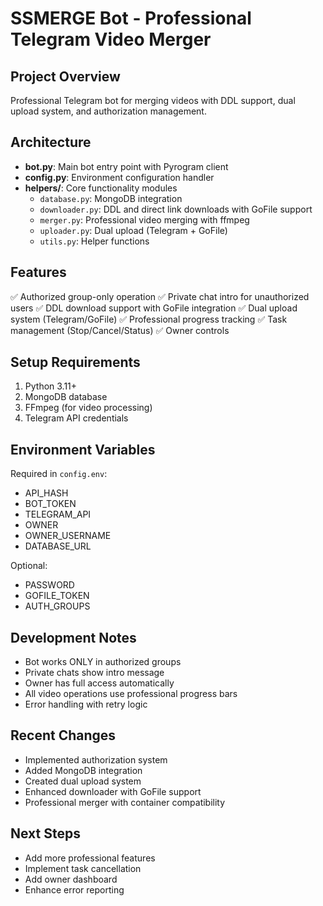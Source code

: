 # SSMERGE Bot - Professional Telegram Video Merger

## Project Overview
Professional Telegram bot for merging videos with DDL support, dual upload system, and authorization management.

## Architecture
- **bot.py**: Main bot entry point with Pyrogram client
- **config.py**: Environment configuration handler
- **helpers/**: Core functionality modules
  - `database.py`: MongoDB integration
  - `downloader.py`: DDL and direct link downloads with GoFile support
  - `merger.py`: Professional video merging with ffmpeg
  - `uploader.py`: Dual upload (Telegram + GoFile)
  - `utils.py`: Helper functions

## Features
✅ Authorized group-only operation
✅ Private chat intro for unauthorized users
✅ DDL download support with GoFile integration
✅ Dual upload system (Telegram/GoFile)
✅ Professional progress tracking
✅ Task management (Stop/Cancel/Status)
✅ Owner controls

## Setup Requirements
1. Python 3.11+
2. MongoDB database
3. FFmpeg (for video processing)
4. Telegram API credentials

## Environment Variables
Required in `config.env`:
- API_HASH
- BOT_TOKEN
- TELEGRAM_API
- OWNER
- OWNER_USERNAME
- DATABASE_URL

Optional:
- PASSWORD
- GOFILE_TOKEN
- AUTH_GROUPS

## Development Notes
- Bot works ONLY in authorized groups
- Private chats show intro message
- Owner has full access automatically
- All video operations use professional progress bars
- Error handling with retry logic

## Recent Changes
- Implemented authorization system
- Added MongoDB integration
- Created dual upload system
- Enhanced downloader with GoFile support
- Professional merger with container compatibility

## Next Steps
- Add more professional features
- Implement task cancellation
- Add owner dashboard
- Enhance error reporting

